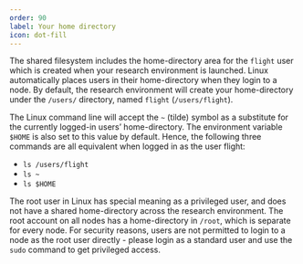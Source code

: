 ```yaml
---
order: 90
label: Your home directory
icon: dot-fill
---
```


The shared filesystem includes the home-directory area for the `flight` user which is created when your research environment is launched. Linux automatically places users in their home-directory when they login to a node. By default, the research environment will create your home-directory under the `/users/` directory, named `flight` (`/users/flight`).

The Linux command line will accept the `~` (tilde) symbol as a substitute for the currently logged-in users’ home-directory. The environment variable `$HOME` is also set to this value by default. Hence, the following three commands are all equivalent when logged in as the user flight:

- `ls /users/flight`
- `ls ~`
- `ls $HOME`

The root user in Linux has special meaning as a privileged user, and does not have a shared home-directory across the research environment. The root account on all nodes has a home-directory in `/root`, which is separate for every node. For security reasons, users are not permitted to login to a node as the root user directly - please login as a standard user and use the `sudo` command to get privileged access.